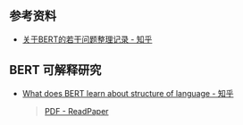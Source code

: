 


## 参考资料
- [关于BERT的若干问题整理记录 - 知乎](https://zhuanlan.zhihu.com/p/95594311)


## BERT 可解释研究
- [What does BERT learn about structure of language - 知乎](https://zhuanlan.zhihu.com/p/195727858)
    > [PDF - ReadPaper](https://readpaper.com/pdf-annotate/note?noteId=623451284687822848&pdfId=4517931572891639809)

